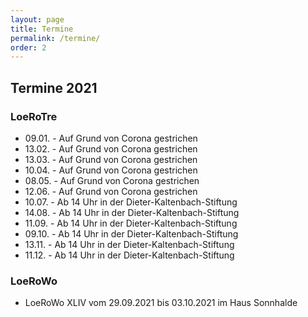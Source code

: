 ```yaml
---
layout: page
title: Termine
permalink: /termine/
order: 2
---
```

## Termine 2021 ##

### LoeRoTre ###

* 09.01. - Auf Grund von Corona gestrichen
* 13.02. - Auf Grund von Corona gestrichen
* 13.03. - Auf Grund von Corona gestrichen
* 10.04. - Auf Grund von Corona gestrichen
* 08.05. - Auf Grund von Corona gestrichen
* 12.06. - Auf Grund von Corona gestrichen
* 10.07. - Ab 14 Uhr in der Dieter-Kaltenbach-Stiftung
* 14.08. - Ab 14 Uhr in der Dieter-Kaltenbach-Stiftung
* 11.09. - Ab 14 Uhr in der Dieter-Kaltenbach-Stiftung
* 09.10. - Ab 14 Uhr in der Dieter-Kaltenbach-Stiftung
* 13.11. - Ab 14 Uhr in der Dieter-Kaltenbach-Stiftung
* 11.12. - Ab 14 Uhr in der Dieter-Kaltenbach-Stiftung

### LoeRoWo ###

* LoeRoWo XLIV vom 29.09.2021 bis 03.10.2021 im Haus Sonnhalde
